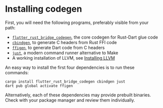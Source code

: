 # Installing codegen

First, you will need the following programs, preferably visible from your path:
- [`flutter_rust_bridge_codegen`](https://lib.rs/crates/flutter_rust_bridge_codegen), the core codegen for Rust-Dart glue code
- [`cbindgen`](https://lib.rs/crates/cbindgen), to generate C headers from Rust FFI code
- [`ffigen`](https://pub.dev/packages/ffigen), to generate Dart code from C headers
- [`just`](https://github.com/casey/just), a modern command runner alternative to Make
- A working installation of LLVM, see [Installing LLVM](https://pub.dev/packages/ffigen#installing-llvm)

An easy way to install the first four dependencies is to run these commands:
```shell
cargo install flutter_rust_bridge_codegen cbindgen just
dart pub global activate ffigen
```

Alternatively, each of these dependencies may provide prebuilt binaries. Check with
your package manager and review them individually.